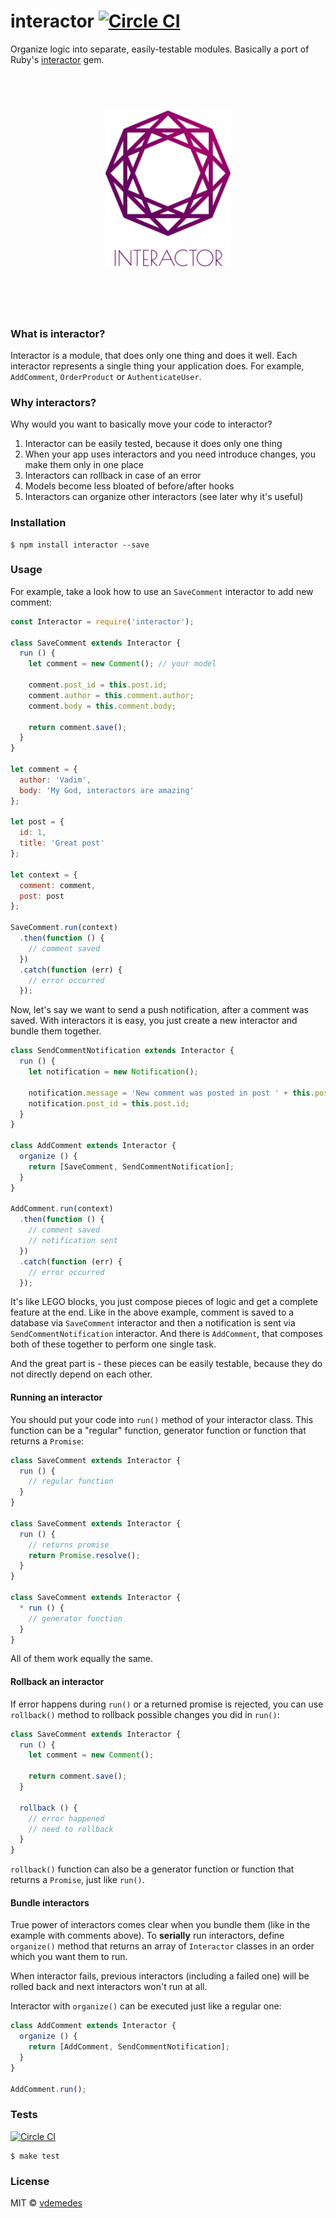 # interactor [![Circle CI](https://circleci.com/gh/vdemedes/interactor.svg?style=svg)](https://circleci.com/gh/vdemedes/interactor)

Organize logic into separate, easily-testable modules.
Basically a port of Ruby's [interactor](https://github.com/collectiveidea/interactor) gem.


<h1 align="center">
  <br>
  <img width="200" src="media/logo.png">
  <br>
  <br>
  <br>
</h1>


### What is interactor?

Interactor is a module, that does only one thing and does it well.
Each interactor represents a single thing your application does.
For example, `AddComment`, `OrderProduct` or `AuthenticateUser`.


### Why interactors?

Why would you want to basically move your code to interactor?

1. Interactor can be easily tested, because it does only one thing
2. When your app uses interactors and you need introduce changes, you make them only in one place
3. Interactors can rollback in case of an error
4. Models become less bloated of before/after hooks
5. Interactors can organize other interactors (see later why it's useful)


### Installation

```
$ npm install interactor --save
```


### Usage

For example, take a look how to use an `SaveComment` interactor to add new comment:

```js
const Interactor = require('interactor');

class SaveComment extends Interactor {
  run () {
    let comment = new Comment(); // your model

    comment.post_id = this.post.id;
    comment.author = this.comment.author;
    comment.body = this.comment.body;

    return comment.save();
  }
}

let comment = {
  author: 'Vadim',
  body: 'My God, interactors are amazing'
};

let post = {
  id: 1,
  title: 'Great post'
};

let context = {
  comment: comment,
  post: post
};

SaveComment.run(context)
  .then(function () {
    // comment saved
  })
  .catch(function (err) {
    // error occurred
  });
```

Now, let's say we want to send a push notification, after a comment was saved.
With interactors it is easy, you just create a new interactor and bundle them together.


```js
class SendCommentNotification extends Interactor {
  run () {
    let notification = new Notification();

    notification.message = 'New comment was posted in post ' + this.post.title;
    notification.post_id = this.post.id;
  }
}

class AddComment extends Interactor {
  organize () {
    return [SaveComment, SendCommentNotification];
  }
}

AddComment.run(context)
  .then(function () {
    // comment saved
    // notification sent
  })
  .catch(function (err) {
    // error occurred
  });
```

It's like LEGO blocks, you just compose pieces of logic and get a complete feature at the end.
Like in the above example, comment is saved to a database via `SaveComment` interactor and then
a notification is sent via `SendCommentNotification` interactor. And there is `AddComment`, that composes both of these
together to perform one single task.

And the great part is - these pieces can be easily testable, because they do not directly depend on each other.



#### Running an interactor

You should put your code into `run()` method of your interactor class.
This function can be a "regular" function, generator function or function that returns a `Promise`:

```js
class SaveComment extends Interactor {
  run () {
    // regular function
  }
}

class SaveComment extends Interactor {
  run () {
    // returns promise
    return Promise.resolve();
  }
}

class SaveComment extends Interactor {
  * run () {
    // generator function
  }
}
```

All of them work equally the same.


#### Rollback an interactor

If error happens during `run()` or a returned promise is rejected, you can use `rollback()` method
to rollback possible changes you did in `run()`:

```js
class SaveComment extends Interactor {
  run () {
    let comment = new Comment();

    return comment.save();
  }

  rollback () {
    // error happened
    // need to rollback
  }
}
```

`rollback()` function can also be a generator function or function that returns a `Promise`, just like `run()`.


#### Bundle interactors

True power of interactors comes clear when you bundle them (like in the example with comments above).
To **serially** run interactors, define `organize()` method that returns an array of `Interactor` classes
in an order which you want them to run.

When interactor fails, previous interactors (including a failed one) will be rolled back and next interactors won't run at all.

Interactor with `organize()` can be executed just like a regular one:

```js
class AddComment extends Interactor {
  organize () {
    return [AddComment, SendCommentNotification];
  }
}

AddComment.run();
```


### Tests

[![Circle CI](https://circleci.com/gh/vdemedes/interactor.svg?style=svg)](https://circleci.com/gh/vdemedes/interactor)

```
$ make test
```


### License

MIT © [vdemedes](https://github.com/vdemedes)
